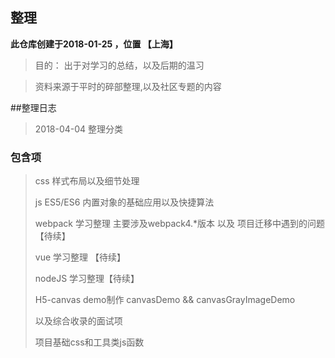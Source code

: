 ## 整理

**此仓库创建于2018-01-25 ，位置 【上海】**

> 目的： 出于对学习的总结，以及后期的温习

> 资料来源于平时的碎部整理,以及社区专题的内容

##整理日志

> 2018-04-04 整理分类

### 包含项 

> css 样式布局以及细节处理
> 
> js ES5/ES6 内置对象的基础应用以及快捷算法
>
> webpack 学习整理 主要涉及webpack4.*版本 以及 项目迁移中遇到的问题【待续】
>
> vue 学习整理 【待续】
> 
> nodeJS 学习整理【待续】
> 
> H5-canvas demo制作 canvasDemo && canvasGrayImageDemo
>
> 以及综合收录的面试项
>
> 项目基础css和工具类js函数


